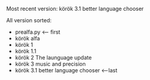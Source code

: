 Most recent version: körök 3.1 better language chooser   

All version sorted:                                                                                                            
  -  prealfa.py                                <-- first                                                                
  -  körök alfa                                                                                                         
  -  körök 1                                                                                                            
  -  körök 1.1                                                                                                          
  -  körök 2 The launguage update                                                                                       
  -  körök 3 music and precision                                                                                        
  -  körök 3.1 better language chooser        <--last                                                                    
